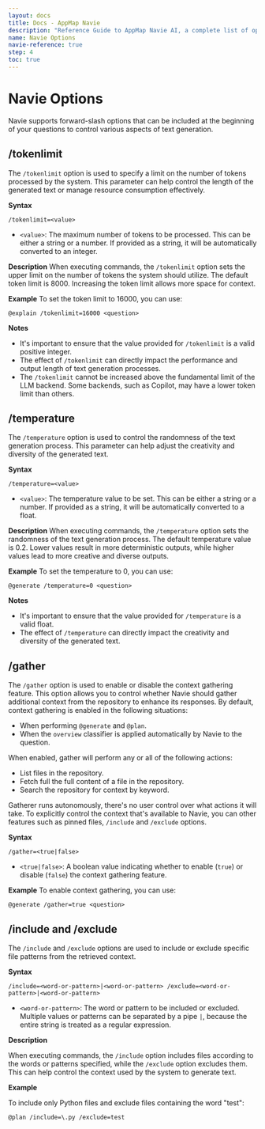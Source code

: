 ```yaml
---
layout: docs
title: Docs - AppMap Navie
description: "Reference Guide to AppMap Navie AI, a complete list of options available in AppMap Navie AI."
name: Navie Options
navie-reference: true
step: 4
toc: true
---
```


# Navie Options

Navie supports forward-slash options that can be included at the beginning of your questions to control various aspects of text generation. 

## /tokenlimit

The `/tokenlimit` option is used to specify a limit on the number of tokens processed by the system. This parameter can help control the length of the generated text or manage resource consumption effectively.

**Syntax**
```shell
/tokenlimit=<value>
```
- `<value>`: The maximum number of tokens to be processed. This can be either a string or a number. If provided as a string, it will be automatically converted to an integer.

**Description**
When executing commands, the `/tokenlimit` option sets the upper limit on the number of tokens the system should utilize. The default token limit is 8000. Increasing the token limit allows more space for context.

**Example**
To set the token limit to 16000, you can use:
```shell
@explain /tokenlimit=16000 <question>
```

**Notes**
- It's important to ensure that the value provided for `/tokenlimit` is a valid positive integer.
- The effect of `/tokenlimit` can directly impact the performance and output length of text generation processes.
- The `/tokenlimit` cannot be increased above the fundamental limit of the LLM backend. Some backends, such as Copilot, may have a lower token limit than others.


## /temperature

The `/temperature` option is used to control the randomness of the text generation process. This parameter can help adjust the creativity and diversity of the generated text.

**Syntax**
```shell
/temperature=<value>
```

- `<value>`: The temperature value to be set. This can be either a string or a number. If provided as a string, it will be automatically converted to a float.

**Description**
When executing commands, the `/temperature` option sets the randomness of the text generation process. The default temperature value is 0.2. Lower values result in more deterministic outputs, while higher values lead to more creative and diverse outputs.

**Example**
To set the temperature to 0, you can use:
```shell
@generate /temperature=0 <question>
```

**Notes**

- It's important to ensure that the value provided for `/temperature` is a valid float.
- The effect of `/temperature` can directly impact the creativity and diversity of the generated text.

## /gather

The `/gather` option is used to enable or disable the context gathering feature. This option allows
you to control whether Navie should gather additional context from the repository to enhance its
responses. By default, context gathering is enabled in the following situations:

- When performing `@generate` and `@plan`.
- When the `overview` classifier is applied automatically by Navie to the question.

When enabled, gather will perform any or all of the following actions:

- List files in the repository.
- Fetch full the full content of a file in the repository.
- Search the repository for context by keyword.

Gatherer runs autonomously, there's no user control over what actions it will take. To explicitly
control the context that's available to Navie, you can other features such as pinned files,
`/include` and `/exclude` options.

**Syntax**

```shell
/gather=<true|false>
```

- `<true|false>`: A boolean value indicating whether to enable (`true`) or disable (`false`) the
  context gathering feature.

**Example** To enable context gathering, you can use:

```shell
@generate /gather=true <question>
```

## /include and /exclude

The `/include` and `/exclude` options are used to include or exclude specific file patterns from the retrieved context.

**Syntax**
```shell
/include=<word-or-pattern>|<word-or-pattern> /exclude=<word-or-pattern>|<word-or-pattern>
```

- `<word-or-pattern>`: The word or pattern to be included or excluded. Multiple values or patterns can be separated by a pipe `|`, because the entire string is treated as a
  regular expression.

**Description**

When executing commands, the `/include` option includes files according to the words or patterns specified, while the `/exclude` option excludes them. This can help control the context used by the system to generate text.

**Example**

To include only Python files and exclude files containing the word "test":

```shell
@plan /include=\.py /exclude=test
```